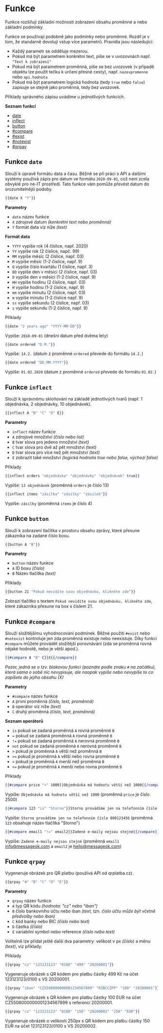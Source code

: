 # Funkce

Funkce rozšiřují základní možnosti zobrazení obsahu proměnné a nebo základní podmínky.

Funkce se používají podobně jako podmínky nebo proměnné. Rozdíl je v tom, že standarně dovolují vstup více parametrů. Pravidla jsou následující:
 - Každý parametr se odděluje mezerou.
 - Pokud má být parametrem konkrétní text, píše se v uvozovnách např. ``"Text k zobrazení"``
 - Pokud má být parametrem proměnná, píše se bez uvozovek (v případě objektu lze použít tečku k určení přesné cesty), např. ``nazevpromenne`` nebo ``api.hodnota``
 - Pokud má být parametrem logická hodnota (tedy ``true`` nebo ``false``) zapisuje se stejně jako proměnná, tedy bez uvozovek.
 
Příklady správného zápisu uvádíme u jednotlivých funkcích.

**Seznam funkcí**
- [date](#funkce-date)
- [inflect](#funkce-inflect)
- [button](#funkce-button)
- [#compare](#funkce-compare)
- [#exist](#funkce-exist)
- [#notexist](#funkce-notexist)
- [#qrpay](#funkce-qrpay)

## Funkce ``date``

Slouží k úpravě formátu data a času. Běžně se při práci s API a dalšími systémy používá zápis pro datum ve formátu ``2020-09-01``, což není zcela obvyklé pro ne-IT prostředí. Tato funkce vám pomůže převést datum do srozumitelnější podoby.

```handlebars
{{date X "Y"}}
```

**Parametry**
 - ``date`` název funkce
 - ``X`` zdrojové datum *(konkrétní text nebo proměnná)*
 - ``Y`` formát data viz níže *(text)*
 
 **Formát data**
 - ``YYYY`` vypíše rok (4 číslice, např. 2020)
 - ``YY`` vypíše rok (2 číslice, napč. 99)
 - ``MM`` vypíše měsíc (2 číslice, např. 03)
 - ``M`` vypíše měsíc (1-2 číslice, např. 9)
 - ``Q`` vypíše číslo kvartálu (1 číslice, např. 3)
 - ``DD`` vypíše den v měsici (2 číslice, např. 03)
 - ``D`` vypíše den v měsíci (1-2 číslice, např. 9)
 - ``HH`` vypíše hodinu (2 číslice, např. 03)
 - ``H`` vypíše hodinu (1-2 číslice, např. 9)
 - ``mm`` vypíše minutu (2 číslice, např. 03)
 - ``m`` vypíše minutu (1-2 číslice např. 9)
 - ``ss`` vypíše sekundu (2 číslice, např. 03)
 - ``s`` vypíše sekundu (1-2 číslice, např. 9)

Příklady

```handlebars
{{date "2 years ago" "YYYY-MM-DD"}}
```

Vypíše: ``2018-09-01`` (dnešní datum před dvěma lety)

```handlebars
{{date ordered "D.M."}}
```

Vypíše: ``14.2.`` (datum z proměnné ``ordered`` převede do formátu ``14.2.``)

```handlebars
{{date ordered "DD.MM.YYYY"}}
```
Vypíše: ``01.02.2020`` (datum z proměnné ``ordered`` převede do formátu ``01.02.``)

## Funkce ``inflect``

Slouží k správnému skloňování na základě jednotlivých tvarů (např. 1 objednávka, 2 objednávky, 10 objednávek).

```handlebars
{{inflect A "B" "C" "D" E}}
```

**Parametry**
 - ``inflect`` název funkce
 - ``A`` zdrojové množství *(číslo nebo list)*
 - ``B`` tvar slova pro jedeno množství *(text)*
 - ``C`` tvar slova pro dvě až pět množství *(text)*
 - ``D`` tvar slova pro více než pět množství *(text)*
 - ``E`` zobrazit také množství *(logická hodnota true nebo false, výchozí false)*

Příklady

```handlebars
{{inflect orders "objednávka" "objednávky" "objednávek" true}}
```

Vypíše: ``13 objednávek`` (proměnná ``orders`` je číslo 13)

```handlebars
{{inflect items "zásilka" "zásilky" "zásilek"}}
```

Vypíše: ``zásilky`` (proměnná ``items`` je číslo 4)



## Funkce ``button``

Slouží k zobrazení tlačítka v prostoru obsahu zprávy, které přesune zákazníka na zadané číslo boxu.

```handlebars
{{button A "B"}}
```

**Parametry**
 - ``button`` název funkce
 - ``A`` ID boxu *(číslo)*
 - ``B`` Název tlačítka *(text)*
 
Příklady

```handlebars
{{button 21 "Pokud nevidíte svou objednávku, klikněte zde"}}
```

Zobrazí tlačítko s textem ``Pokud nevidíte svou objednávku, klikněte zde``, které zákazníka přesune na box s číslem 21.




## Funkce ``#compare``

Slouží složitějšímu vyhodnocování podmínek. Běžné použití ``#exist`` nebo ``#notexist`` kontroluje jen zda proměnná existuje nebo neexistuje. Díky funkci ``#compare`` můžete provádět složitější porovnávání (zda se proměnná rovná nějaké hodnotě, nebo je větší apod.).

```handlebars
{{#compare A "B" C}}X{{/compare}}
```

*Pozor, jedná se o tzv. blokovou funkci (poznáte podle znaku ``#`` na začátku), která sama o sobě nic nevypisuje, ale naopak vypíše nebo nevypíše to co zapíšete do jejího obsahu (X)*

**Parametry**
 - ``#compare`` název funkce
 - ``A`` první proměnná *(číslo, text, proměnná)*
 - ``B`` operátor viz níže *(text)*
 - ``C`` druhý proměnná *(číslo, text, proměnná)*
 
**Seznam operátorů**
 - ``is`` pokud se zadaná proměnná ``A`` rovná proměnné ``B``
 - ``=`` pokud se zadaná proměnná ``A`` rovná proměnné ``B``
 - ``!=`` pokud se zadaná proměnná ``A`` nerovná proměnné ``B``
 - ``not`` pokud se zadaná proměnná ``A`` nerovná proměnné ``B``
 - ``>`` pokud je proměnná ``A`` větší než proměnná ``B``
 - ``>=`` pokud je proměnná ``A`` větší nebo rovna proměnné ``B``
 - ``<`` pokud je proměnná ``A`` menší než proměnná ``B``
 - ``<=`` pokud je proměnná ``A`` menší nebo rovna proměnné ``B``

Příklady

```handlebars
{{#compare price ">" 1000}}Objednávka má hodnotu větší než 1000{{/compare}}
```

Vypíše: ``Objednávka má hodnotu větší než 1000`` (proměnná ``price`` je číslo 2500)


```handlebars
{{#compare 123 "is" "Storno"}}Storno provádíme jen na telefonním čísle 800123456{{/compare}}
```

Vypíše: ``Storno provádíme jen na telefonním čísle 800123456`` (proměnná ``123`` obsahuje název tlačítka "Storno")

```handlebars
{{#compare email1 "!=" email2}}Zadené e-maily nejsou stejné{{/compare}}
```

Vypíše: ``Zadené e-maily nejsou stejné`` (proměnná ``email1`` info@messageok.com a ``email2`` je hello@messageok.com)


## Funkce ``qrpay``

Vygeneruje obrázek pro QR platbu (používá API od qrplatba.cz).

```handlebars
{{qrpay "A" "B" "C" "D" "E"}}
```

**Parametry**
 - ``qrpay`` název funkce
 - ``A`` typ QR kódu *(hodnota: "cz" nebo "iban")*
 - ``B`` číslo bankovního účtu nebo iban *(text, tzn. číslo účtu může být včetně předvolby nebo iban)*
 - ``C`` kód banky nebo BIC *(číslo nebo text)*
 - ``D`` částka *(číslo)*
 - ``E`` variabilní symbol nebo reference *(číslo nebo text)*

Volitelně lze přidat ještě další dva parametry: velikost v px *(číslo)* a měnu *(text)*, viz příklady.
 
Příklady 

```handlebars
{{qrpay "cz" "123123123" "0100" "499" "20200001"}}
```

Vygeneruje obrázek s QR kódem pro platbu částky 499 Kč na účet 123123123/0100 s VS 20200001.

```handlebars
{{qrpay "iban" "CZ5508000000001234567899" "RZBCCZPP" "100" "20200001"}}
```

Vygeneruje obrázek s QR kódem pro platbu částky 100 EUR na účet CZ5508000000001234567899 s referencí 20200001.


```handlebars
{{qrpay "cz" "123123123" "0100" "150" "20200002" "250" "EUR"}}
```

Vygeneruje obrázek o velikosti 250px s QR kódem pro platbu částky 150 EUR na účet 123123123/0100 s VS 20200002.
